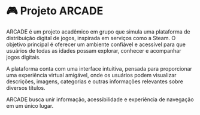 # 🎮 Projeto ARCADE
ARCADE é um projeto acadêmico em grupo que simula uma plataforma de distribuição digital de jogos, inspirada em serviços como a Steam. O objetivo principal é oferecer um ambiente confiável e acessível para que usuários de todas as idades possam explorar, conhecer e acompanhar jogos digitais.

A plataforma conta com uma interface intuitiva, pensada para proporcionar uma experiência virtual amigável, onde os usuários podem visualizar descrições, imagens, categorias e outras informações relevantes sobre diversos títulos.

ARCADE busca unir informação, acessibilidade e experiência de navegação em um único lugar.
